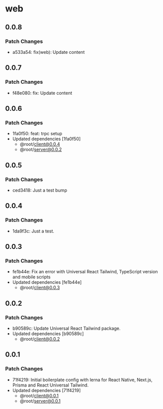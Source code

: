 # web

## 0.0.8

### Patch Changes

- a533a54: fix(web): Update content

## 0.0.7

### Patch Changes

- f48e080: fix: Update content

## 0.0.6

### Patch Changes

- 1fa0f50: feat: trpc setup
- Updated dependencies [1fa0f50]
  - @root/client@0.0.4
  - @root/server@0.0.2

## 0.0.5

### Patch Changes

- ced3418: Just a test bump

## 0.0.4

### Patch Changes

- 1da9f3c: Just a test.

## 0.0.3

### Patch Changes

- fe1b44e: Fix an error with Universal React Tailwind, TypeScript version and mobile scripts
- Updated dependencies [fe1b44e]
  - @root/client@0.0.3

## 0.0.2

### Patch Changes

- b90589c: Update Universal React Tailwind package.
- Updated dependencies [b90589c]
  - @root/client@0.0.2

## 0.0.1

### Patch Changes

- 71f4219: Initial boilerplate config with lerna for React Native, Next.js, Prisma and React Universal Tailwind.
- Updated dependencies [71f4219]
  - @root/client@0.0.1
  - @root/server@0.0.1
